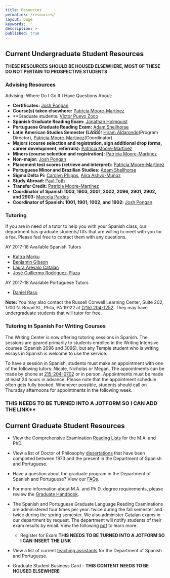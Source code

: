 ```yaml
---
title: Resources
permalink: /resources/
layout: page
keywords: ''
description: >-
published: true
---
```

## Current Undergraduate Student Resources
**THESE RESOURCES SHOULD BE HOUSED ELSEWHERE, MOST OF THESE DO NOT PERTAIN TO PROSPECTIVE STUDENTS**

### Advising Resources 
Advising: Where Do I Go If I Have Questions About: 

- **Certificates:** [Josh Pongan](mailto:joshua.pongan@temple.edu)
- **Course(s) taken elsewhere:** [Patricia Moore-Martínez](mailto:pmoore04@temple.edu)
- **Graduate students: [Víctor Pueyo Zoco](mailto:vpueyozo@temple.edu)
- **Spanish Graduate Reading Exam:** [Jonathan Holmquist](mailto:jholmqui@temple.edu)
- **Portuguese Graduate Reading Exam:** [Adam Shellhorse](mailto:aj.shellhorse@temple.edu)
- **Latin American Studies Semester (LASS):** [Hiram Aldarondo](mailto:hiram.aldarondo@temple.edu)(Program Director), [Patricia Moore-Martinez](mailto:pmoore04@temple.edu)(Coordinator) 
- **Majors (course selection and registration, sign additional drop forms, career development, referrals):** [Patricia Moore-Martínez](mailto:pmoore04@temple.edu)
- **Minors (course selection and registration):** [Patricia Moore-Martínez](mailto:pmoore04@temple.edu)
- **Non-major:** [Josh Pongan](mailto:joshua.pongan@temple.edu)
- **Placement test scores (retrieve and interpret):** [Patricia Moore-Martínez](mailto:pmoore04@temple.edu)
- **Portuguese Minor and Brazilian Studies:** [Adam Shellhorse](mailto:aj.shellhorse@temple.edu)
- **Sigma Delta Pi:** [Carolyn Phipps](mailto:cphipps@temple.edu), [Alira Ashvo-Muñoz](mailto:aashvomu@temple.edu)
- **Study Abroad:** [Paul Toth](mailto:ptoth@temple.edu)
- **Transfer Credit:** [Patricia Moore-Martínez](mailto:pmoore04@temple.edu)
- **Coordinator of Spanish 1003, 1903, 2001, 2002, 2096, 2901, 2902, and 2903:** [Marcela Pardes](mailto:mpardes@temple.edu)
- **Coordinator of Spanish: 1001, 1901, 1002, and 1902:** [Josh Pongan](mailto:joshua.pongan@temple.edu)

### Tutoring
If you are in need of a tutor to help you with your Spanish class, our department has graduate students/TA’s that are willing to meet with you for a fee. Please feel free to contact them with any questions.

AY 2017-18 Available Spanish Tutors
- [Kaltra Marku](mailto:tuc33373@temple.edu)
- [Benjamin Gibson](mailto:tug79978@temple.edu)
- [Laura Arevalo Catalan](mailto:tue64356@temple.edu)
- [José Guillermo Rodríguez-Plaza](mailto:tue64356@temple.edu)

AY 2017-18 Available Portuguese Tutors
- [Daniel Raso](mailto:tue67688@temple.edu)

**Note:** You may also contact the Russell Conwell Learning Center, Suite 202, 1700 N. Broad St., Phila, PA 19122 at [(215) 204-1252](tel:2152041252). They may have undergraduate students that will tutor for free.

### Tutoring in Spanish For Writing Courses
The Writing Center is now offering tutoring sessions in Spanish. The sessions are geared primarily to students enrolled in the Writing Intensive courses (Spanish 2096 and 3096), but any Temple student who is writing essays in Spanish is welcome to use the service.

To have a session in Spanish, students must make an appointment with one of the following tutors: Nicole, Nicholas or Megan. The appointments can be made by phone at [215-204-0702](tel:2152040702) or in person. Appointments must be made at least 24 hours in advance. Please note that the appointment schedule often gets fully booked. Whenever possible, students should call on Thursday afternoons for appointments in the following week.

### THIS NEEDS TO BE TURNED INTO A JOTFORM SO I CAN ADD THE LINK**

## Current Graduate Student Resources
 
 - View the Comprehensive Examination [Reading Lists](https://liberalarts.temple.edu/sites/liberalarts/files/Graduate-Reading-List.pdf) for the M.A. and PhD. 
 
 - View a list of Doctor of Philosophy [dissertations](https://liberalarts.temple.edu/sites/liberalarts/files/Doctor%20of%20Philosophy%20Dissertations.pdf) that have been completed between 1973 and the present in the Department of Spanish and Portuguese.
 
- Have a question about the graduate program in the Department of Spanish and Portuguese? View our [FAQs](https://liberalarts.temple.edu/sites/liberalarts/files/Graduate%20Program%20FAQ.pdf). 

- For more information about M.A. and Ph.D. degree requirements, please review the [Graduate Handbook](https://liberalarts.temple.edu/sites/liberalarts/files/Graduate-Reading-List.pdf).

- The Spanish and Portuguese Graduate Language Reading Examinations are administered four times per year: twice during the fall semester and twice during the spring semester. We also administer Catalan exams in our department by request. The department will notify students of their exam results by email. View the following [pdf](https://liberalarts.temple.edu/sites/liberalarts/files/Graduate%20Language%20Exam.pdf) to learn more. 
  - Register for Exam **THIS NEEDS TO BE TURNED INTO A JOTFORM SO I CAN INSERT THE LINK**

- View a list of current [teaching assistants](https://liberalarts.temple.edu/sites/liberalarts/files/Graduate%20Teaching%20Assistants.pdf) for the Department of Spanish and Portuguese.
  
- Graduate Student Business Card - **THIS CONTENT NEEDS TO BE HOUSED ELSEWHERE** 
